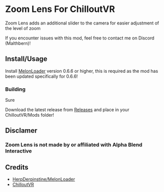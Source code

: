 # Zoom Lens For ChilloutVR
Zoom Lens adds an additional slider to the camera for easier adjustment of the level of zoom


If you encounter issues with this mod, feel free to contact me on Discord (Malthbern)!

## Install/Usage
Install [MelonLoader](https://github.com/HerpDerpinstine/MelonLoader) version 0.6.6 or higher, this is required as the mod has been updated specifically for 0.6.6!

### Building
Sure

Download the latest release from [Releases](https://github.com/Malthbern/Zoom_Lens/releases) and place in your ChilloutVR/Mods folder!

## Disclamer
### Zoom Lens is not made by or affiliated with Alpha Blend Interactive

## Credits
* [HerpDerpinstine/MelonLoader](https://github.com/HerpDerpinstine/MelonLoader)
* [ChilloutVR](https://store.steampowered.com/app/661130/ChilloutVR/)
